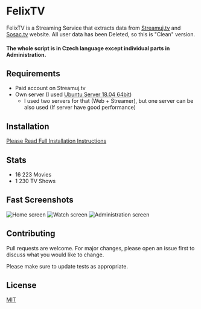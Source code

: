 # FelixTV

FelixTV is a Streaming Service that extracts data from [Streamuj.tv](http://streamuj.tv/) and [Sosac.tv](http://sosac.tv/) website.
All user data has been Deleted, so this is "Clean" version.
#### The whole script is in Czech language except individual parts in Administration.
## Requirements

- Paid account on Streamuj.tv
- Own server (I used [Ubuntu Server 18.04 64bit](http://releases.ubuntu.com/18.04/))
   - I used two servers for that (Web + Streamer), but one server can be also used (If server have good performance)

## Installation

[Please Read Full Installation Instructions](https://github.com/zgruza/FelixTV/blob/master/Installantion.md)

## Stats
  - 16 223 Movies
  - 1 230 TV Shows

## Fast Screenshots
![Home screen](https://github.com/zgruza/FelixTV/blob/master/ScreenShots/Home.png?raw=true)
![Watch screen](https://github.com/zgruza/FelixTV/blob/master/ScreenShots/Watch_Screen.png?raw=true)
![Administration screen](https://github.com/zgruza/FelixTV/blob/master/ScreenShots/Admin.png?raw=true)


## Contributing
Pull requests are welcome. For major changes, please open an issue first to discuss what you would like to change.

Please make sure to update tests as appropriate.

## License
[MIT](https://choosealicense.com/licenses/mit/)
